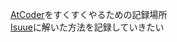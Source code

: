 [AtCoder](https://atcoder.jp/)をすくすくやるための記録場所
<br>[Isuue](https://github.com/wasshoy/atcoder/issues)に解いた方法を記録していきたい
